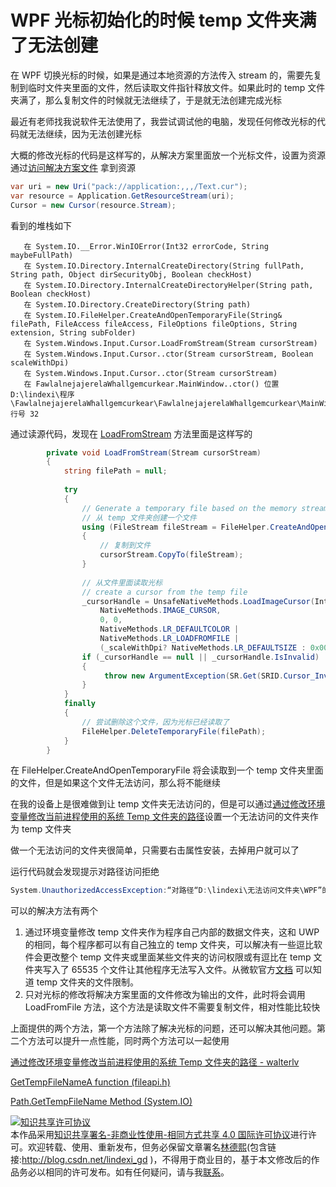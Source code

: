 
# WPF 光标初始化的时候 temp 文件夹满了无法创建

在 WPF 切换光标的时候，如果是通过本地资源的方法传入 stream 的，需要先复制到临时文件夹里面的文件，然后读取文件指针释放文件。如果此时的 temp 文件夹满了，那么复制文件的时候就无法继续了，于是就无法创建完成光标

<!--more-->


<!-- csdn -->

最近有老师找我说软件无法使用了，我尝试调试他的电脑，发现任何修改光标的代码就无法继续，因为无法创建光标

大概的修改光标的代码是这样写的，从解决方案里面放一个光标文件，设置为资源通过[访问解决方案文件](https://blog.lindexi.com/post/win10-uwp-%E8%AE%BF%E9%97%AE%E8%A7%A3%E5%86%B3%E6%96%B9%E6%A1%88%E6%96%87%E4%BB%B6.html ) 拿到资源

```csharp
var uri = new Uri("pack://application:,,,/Text.cur");
var resource = Application.GetResourceStream(uri);
Cursor = new Cursor(resource.Stream);
```

看到的堆栈如下

```
   在 System.IO.__Error.WinIOError(Int32 errorCode, String maybeFullPath)
   在 System.IO.Directory.InternalCreateDirectory(String fullPath, String path, Object dirSecurityObj, Boolean checkHost)
   在 System.IO.Directory.InternalCreateDirectoryHelper(String path, Boolean checkHost)
   在 System.IO.Directory.CreateDirectory(String path)
   在 System.IO.FileHelper.CreateAndOpenTemporaryFile(String& filePath, FileAccess fileAccess, FileOptions fileOptions, String extension, String subFolder)
   在 System.Windows.Input.Cursor.LoadFromStream(Stream cursorStream)
   在 System.Windows.Input.Cursor..ctor(Stream cursorStream, Boolean scaleWithDpi)
   在 System.Windows.Input.Cursor..ctor(Stream cursorStream)
   在 FawlalnejajerelaWhallgemcurkear.MainWindow..ctor() 位置 D:\lindexi\程序\FawlalnejajerelaWhallgemcurkear\FawlalnejajerelaWhallgemcurkear\MainWindow.xaml.cs:行号 32
```

通过读源代码，发现在 [LoadFromStream](https://referencesource.microsoft.com/#PresentationCore/Core/CSharp/System/Windows/Input/Cursor.cs,090cb505b6310a4e) 方法里面是这样写的

```csharp
        private void LoadFromStream(Stream cursorStream)
        {
            string filePath = null;
 
            try
            {
                // Generate a temporary file based on the memory stream.
                // 从 temp 文件夹创建一个文件
                using (FileStream fileStream = FileHelper.CreateAndOpenTemporaryFile(out filePath))
                {
                	// 复制到文件
                    cursorStream.CopyTo(fileStream);
                }
 
                // 从文件里面读取光标
                // create a cursor from the temp file
                _cursorHandle = UnsafeNativeMethods.LoadImageCursor(IntPtr.Zero, filePath,
                    NativeMethods.IMAGE_CURSOR,
                    0, 0,
                    NativeMethods.LR_DEFAULTCOLOR |
                    NativeMethods.LR_LOADFROMFILE |
                    (_scaleWithDpi? NativeMethods.LR_DEFAULTSIZE : 0x0000));
                if (_cursorHandle == null || _cursorHandle.IsInvalid)
                {
                     throw new ArgumentException(SR.Get(SRID.Cursor_InvalidStream));
                }
            }
            finally
            { 
            	// 尝试删除这个文件，因为光标已经读取了
                FileHelper.DeleteTemporaryFile(filePath);
            }
        }
```

在 FileHelper.CreateAndOpenTemporaryFile 将会读取到一个 temp 文件夹里面的文件，但是如果这个文件无法访问，那么将不能继续

在我的设备上是很难做到让 temp 文件夹无法访问的，但是可以通过[通过修改环境变量修改当前进程使用的系统 Temp 文件夹的路径](https://blog.walterlv.com/post/redirect-environment-temp-folder.html )设置一个无法访问的文件夹作为 temp 文件夹

做一个无法访问的文件夹很简单，只需要右击属性安装，去掉用户就可以了

运行代码就会发现提示对路径访问拒绝

```csharp
System.UnauthorizedAccessException:“对路径“D:\lindexi\无法访问文件夹\WPF”的访问被拒绝。”
```

可以的解决方法有两个

1. 通过环境变量修改 temp 文件夹作为程序自己内部的数据文件夹，这和 UWP 的相同，每个程序都可以有自己独立的 temp 文件夹，可以解决有一些逗比软件会更改整个 temp 文件夹或里面某些文件夹的访问权限或有逗比在 temp 文件夹写入了 65535 个文件让其他程序无法写入文件。从微软官方[文档](https://docs.microsoft.com/en-us/windows/desktop/api/fileapi/nf-fileapi-gettempfilenamea) 可以知道 temp 文件夹的文件限制。
1. 只对光标的修改将解决方案里面的文件修改为输出的文件，此时将会调用 LoadFromFile 方法，这个方法是读取文件不需要复制文件，相对性能比较快

上面提供的两个方法，第一个方法除了解决光标的问题，还可以解决其他问题。第二个方法可以提升一点性能，同时两个方法可以一起使用

[通过修改环境变量修改当前进程使用的系统 Temp 文件夹的路径 - walterlv](https://blog.walterlv.com/post/redirect-environment-temp-folder.html )

[GetTempFileNameA function (fileapi.h)](https://docs.microsoft.com/en-us/windows/desktop/api/fileapi/nf-fileapi-gettempfilenamea?wt.mc_id=MVP )

[Path.GetTempFileName Method (System.IO)](https://docs.microsoft.com/en-us/dotnet/api/system.io.path.gettempfilename?wt.mc_id=MVP )





<a rel="license" href="http://creativecommons.org/licenses/by-nc-sa/4.0/"><img alt="知识共享许可协议" style="border-width:0" src="https://licensebuttons.net/l/by-nc-sa/4.0/88x31.png" /></a><br />本作品采用<a rel="license" href="http://creativecommons.org/licenses/by-nc-sa/4.0/">知识共享署名-非商业性使用-相同方式共享 4.0 国际许可协议</a>进行许可。欢迎转载、使用、重新发布，但务必保留文章署名[林德熙](http://blog.csdn.net/lindexi_gd)(包含链接:http://blog.csdn.net/lindexi_gd )，不得用于商业目的，基于本文修改后的作品务必以相同的许可发布。如有任何疑问，请与我[联系](mailto:lindexi_gd@163.com)。